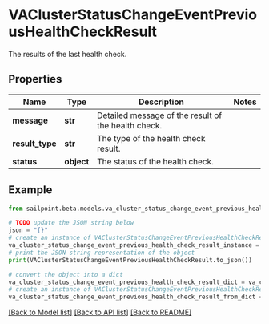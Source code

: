 # VAClusterStatusChangeEventPreviousHealthCheckResult

The results of the last health check.

## Properties

Name | Type | Description | Notes
------------ | ------------- | ------------- | -------------
**message** | **str** | Detailed message of the result of the health check. | 
**result_type** | **str** | The type of the health check result. | 
**status** | **object** | The status of the health check. | 

## Example

```python
from sailpoint.beta.models.va_cluster_status_change_event_previous_health_check_result import VAClusterStatusChangeEventPreviousHealthCheckResult

# TODO update the JSON string below
json = "{}"
# create an instance of VAClusterStatusChangeEventPreviousHealthCheckResult from a JSON string
va_cluster_status_change_event_previous_health_check_result_instance = VAClusterStatusChangeEventPreviousHealthCheckResult.from_json(json)
# print the JSON string representation of the object
print(VAClusterStatusChangeEventPreviousHealthCheckResult.to_json())

# convert the object into a dict
va_cluster_status_change_event_previous_health_check_result_dict = va_cluster_status_change_event_previous_health_check_result_instance.to_dict()
# create an instance of VAClusterStatusChangeEventPreviousHealthCheckResult from a dict
va_cluster_status_change_event_previous_health_check_result_from_dict = VAClusterStatusChangeEventPreviousHealthCheckResult.from_dict(va_cluster_status_change_event_previous_health_check_result_dict)
```
[[Back to Model list]](../README.md#documentation-for-models) [[Back to API list]](../README.md#documentation-for-api-endpoints) [[Back to README]](../README.md)


